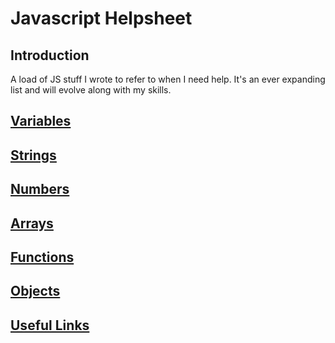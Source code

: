 # Javascript Helpsheet

## Introduction
A load of JS stuff I wrote to refer to when I need help. It's an ever expanding list and will evolve along with my skills.

## [Variables](variables.md)

## [Strings](strings.md)

## [Numbers](numbers.md)

## [Arrays](arrays.md)

## [Functions](functions.md)

## [Objects](objects.md)

## [Useful Links](links.md)